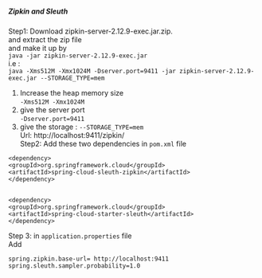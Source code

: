 

##### Zipkin and Sleuth
Step1: Download zipkin-server-2.12.9-exec.jar.zip.  
and extract the zip file \
and make it up by \
```java -jar zipkin-server-2.12.9-exec.jar``` \
i.e : \
 ```java -Xms512M -Xmx1024M -Dserver.port=9411 -jar zipkin-server-2.12.9-exec.jar --STORAGE_TYPE=mem```
1. Increase the heap memory size \
```-Xms512M -Xmx1024M```
2. give the server port \
   ```-Dserver.port=9411```
3. give the storage :
```--STORAGE_TYPE=mem``` \
Url: http://localhost:9411/zipkin/ \
Step2: Add these two dependencies in ```pom.xml``` file
```
<dependency>
<groupId>org.springframework.cloud</groupId>
<artifactId>spring-cloud-sleuth-zipkin</artifactId>
</dependency>


<dependency>
<groupId>org.springframework.cloud</groupId>
<artifactId>spring-cloud-starter-sleuth</artifactId>
</dependency>
```
Step 3:
in ```application.properties``` file \
Add
```
spring.zipkin.base-url= http://localhost:9411
spring.sleuth.sampler.probability=1.0
```



